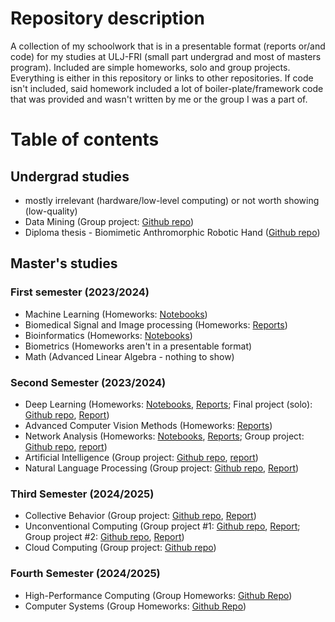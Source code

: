 # Repository description
A collection of my schoolwork that is in a presentable format (reports or/and code) for my studies at ULJ-FRI (small part undergrad and most of masters program). Included are simple homeworks, solo and group projects. Everything is either in this repository or links to other repositories. If code isn't included, said homework included a lot of boiler-plate/framework code that was provided and wasn't written by me or the group I was a part of.

# Table of contents

## Undergrad studies
 - mostly irrelevant (hardware/low-level computing) or not worth showing (low-quality)
 - Data Mining (Group project: [Github repo](https://github.com/Nejc-Locicnik/PR20NLMCDAJVLK))
 - Diploma thesis - Biomimetic Anthromorphic Robotic Hand ([Github repo](https://github.com/Nejc-Locicnik/Biomimetic-Anthropomorphic-Robotic-Hand))

## Master's studies
### First semester (2023/2024)
 - Machine Learning (Homeworks: [Notebooks](Machine_Learning/notebooks/))
 - Biomedical Signal and Image processing (Homeworks: [Reports](Biomedical_signal_and_image_processing/reports/))
 - Bioinformatics (Homeworks: [Notebooks](Bioinformatics/notebooks/))
 - Biometrics (Homeworks aren't in a presentable format)
 - Math (Advanced Linear Algebra - nothing to show)

### Second Semester (2023/2024)
 - Deep Learning (Homeworks: [Notebooks](Deep_Learning/notebooks/), [Reports](Deep_Learning/reports/); Final project (solo): [Github repo](https://github.com/Nejc-Locicnik/Attention-through-XAI-in-Vision-Transformers), [Report](https://github.com/Nejc-Locicnik/Attention-through-XAI-in-Vision-Transformers/blob/main/doc/Attention_in_CV_Through_XAI_NejcL.pdf))
 - Advanced Computer Vision Methods (Homeworks: [Reports](Advanced_CV_methods/reports/))
 - Network Analysis (Homeworks: [Notebooks](Network_Analysis/notebooks/), [Reports](Network_Analysis/reports/); Group project: [Github repo](https://github.com/anzearhar/keynet), [report](https://github.com/anzearhar/keynet/blob/main/doc/report-ina/report.pdf))
 - Artificial Intelligence (Group project: [Github repo](https://github.com/anzearhar/keynet), [report](https://github.com/anzearhar/keynet/blob/main/doc/report-ai/main.pdf))
  - Natural Language Processing (Group project: [Github repo](https://github.com/UL-FRI-NLP-Course/ul-fri-nlp-course-project-promptengineers), [Report](https://github.com/UL-FRI-NLP-Course/ul-fri-nlp-course-project-promptengineers/blob/main/doc/report/main.pdf))

### Third Semester (2024/2025)
 - Collective Behavior (Group project: [Github repo](https://github.com/JuiceVodka/SV_2024-25_groupF), [Report](https://github.com/JuiceVodka/SV_2024-25_groupF/blob/master/Report_Final.pdf))
 - Unconventional Computing (Group project #1: [Github repo](https://github.com/Nejc-Locicnik/UC_HW1_QCA), [Report](https://github.com/Nejc-Locicnik/UC_HW1_QCA/blob/main/porocilo.pdf); Group project #2: [Github repo](https://github.com/Nejc-Locicnik/UC_HW2_GRNM), [Report](https://github.com/Nejc-Locicnik/UC_HW2_GRNM/blob/main/UC_HW2_report.pdf))
 - Cloud Computing (Group project: [Github repo](https://github.com/RSOPMS/app))

### Fourth Semester (2024/2025)
 - High-Performance Computing (Group Homeworks: [Github Repo](https://github.com/kristjan-kostanjsek/HPC-Assignments/))
 - Computer Systems (Group Homeworks: [Github Repo](https://github.com/anzearhar/fri_cs))